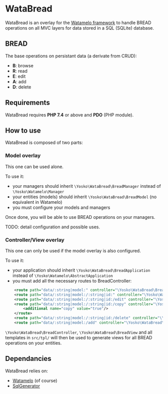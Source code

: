 WataBread
=====

WataBread is an overlay for the [Watamelo framework](https://github.com/yosko/watamelo/) to handle BREAD operations on all MVC layers for data stored in a SQL (SQLite) database.

## BREAD

The base operations on persistant data (a derivate from CRUD):
* **B**: browse
* **R**: read
* **E**: edit
* **A**: add
* **D**: delete

## Requirements

WataBread requires **PHP 7.4** or above and **PDO** (PHP module).

## How to use

WataBread is composed of two parts:

### Model overlay
This one can be used alone.

To use it:
* your managers should inherit ```\Yosko\WataBread\BreadManager``` instead of ```\Yosko\Watamelo\Manager```
* your entities (models) should inherit ```\Yosko\WataBread\BreadModel``` (no equivalent in Watamelo)
* you must configure your models and managers

Once done, you will be able to use BREAD operations on your managers.

TODO: detail configuration and possible uses.

### Controller/View overlay
This one can only be used if the model overlay is also configured.

To use it:
* your application should inherit ```\Yosko\WataBread\BreadApplication``` instead of ```\Yosko\Watamelo\AbstractApplication```
* you must add all the necessary routes to BreadController:

```xml
    <route path="data/:string|model:" controller="\Yosko\WataBread\Bread" action=""/>
    <route path="data/:string|model:/:string|id:" controller="\Yosko\WataBread\Bread" action="get"/>
    <route path="data/:string|model:/:string|id:/edit" controller="\Yosko\WataBread\Bread" action="form"/>
    <route path="data/:string|model:/:string|id:/copy" controller="\Yosko\WataBread\Bread" action="form">
        <additional name="copy" value="true"/>
    </route>
    <route path="data/:string|model:/:string|id:/delete" controller="\Yosko\WataBread\Bread" action="delete"/>
    <route path="data/:string|model:/add" controller="\Yosko\WataBread\Bread" action="form"/>
```

```\Yosko\WataBread\BreadController```, ```\Yosko\WataBread\BreadView``` and all templates in ```src/tpl/``` will then be used to generate views for all BREAD operations on your entities.

## Dependancies

WataBread relies on:

* [Watamelo](https://github.com/yosko/watamelo/) (of course)
* [SqlGenerator](https://github.com/yosko/sql-generator/)
